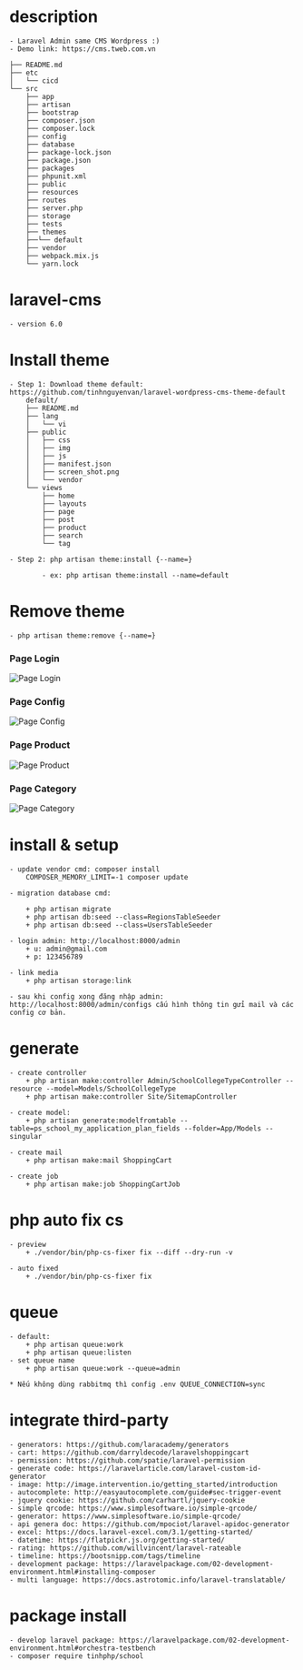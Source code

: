 # description
    - Laravel Admin same CMS Wordpress :)
    - Demo link: https://cms.tweb.com.vn

    ├── README.md
    ├── etc
    │   └── cicd
    └── src
        ├── app
        ├── artisan
        ├── bootstrap
        ├── composer.json
        ├── composer.lock
        ├── config
        ├── database
        ├── package-lock.json
        ├── package.json
        ├── packages
        ├── phpunit.xml
        ├── public
        ├── resources
        ├── routes
        ├── server.php
        ├── storage
        ├── tests
        ├── themes
        ├──└── default
        ├── vendor
        ├── webpack.mix.js
        └── yarn.lock
        
# laravel-cms
    - version 6.0

# Install theme
    - Step 1: Download theme default: https://github.com/tinhnguyenvan/laravel-wordpress-cms-theme-default
        default/
        ├── README.md
        ├── lang
        │   └── vi
        ├── public
        │   ├── css
        │   ├── img
        │   ├── js
        │   ├── manifest.json
        │   ├── screen_shot.png
        │   └── vendor
        └── views
            ├── home
            ├── layouts
            ├── page
            ├── post
            ├── product
            ├── search
            └── tag
    
    - Step 2: php artisan theme:install {--name=}
    
            - ex: php artisan theme:install --name=default

    
# Remove theme
    - php artisan theme:remove {--name=}
    
### Page Login
![Page Login](https://tweb.com.vn/wp-content/uploads/2020/02/cms-admin-login-1536x855.png)

### Page Config
![Page Config](https://tweb.com.vn/wp-content/uploads/2020/02/cms-admin-cau-hinh-1536x855.png)

### Page Product
![Page Product](https://tweb.com.vn/wp-content/uploads/2020/01/laravel-cms.png)

### Page Category
![Page Category](https://tweb.com.vn/wp-content/uploads/2020/02/cms-admin-danh-muc-sp-1536x855.png)

# install & setup 
    - update vendor cmd: composer install
        COMPOSER_MEMORY_LIMIT=-1 composer update

    - migration database cmd: 

        + php artisan migrate
        + php artisan db:seed --class=RegionsTableSeeder
        + php artisan db:seed --class=UsersTableSeeder
    
    - login admin: http://localhost:8000/admin
        + u: admin@gmail.com
        + p: 123456789
        
    - link media
        + php artisan storage:link
        
    - sau khi config xong đăng nhập admin: http://localhost:8000/admin/configs cấu hình thông tin gửi mail và các config cơ bản.

# generate
    - create controller
        + php artisan make:controller Admin/SchoolCollegeTypeController --resource --model=Models/SchoolCollegeType
        + php artisan make:controller Site/SitemapController
        
    - create model: 
        + php artisan generate:modelfromtable --table=ps_school_my_application_plan_fields --folder=App/Models --singular
        
    - create mail
        + php artisan make:mail ShoppingCart
        
    - create job
        + php artisan make:job ShoppingCartJob


 
# php auto fix cs
    - preview
        + ./vendor/bin/php-cs-fixer fix --diff --dry-run -v
    
    - auto fixed
        + ./vendor/bin/php-cs-fixer fix
        
# queue
    - default:
        + php artisan queue:work
        + php artisan queue:listen
    - set queue name
        + php artisan queue:work --queue=admin
        
    * Nếu không dùng rabbitmq thì config .env QUEUE_CONNECTION=sync
        
# integrate third-party
    - generators: https://github.com/laracademy/generators
    - cart: https://github.com/darryldecode/laravelshoppingcart
    - permission: https://github.com/spatie/laravel-permission
    - generate code: https://laravelarticle.com/laravel-custom-id-generator
    - image: http://image.intervention.io/getting_started/introduction
    - autocomplete: http://easyautocomplete.com/guide#sec-trigger-event
    - jquery cookie: https://github.com/carhartl/jquery-cookie
    - simple qrcode: https://www.simplesoftware.io/simple-qrcode/
    - generator: https://www.simplesoftware.io/simple-qrcode/
    - api genera doc: https://github.com/mpociot/laravel-apidoc-generator
    - excel: https://docs.laravel-excel.com/3.1/getting-started/
    - datetime: https://flatpickr.js.org/getting-started/
    - rating: https://github.com/willvincent/laravel-rateable
    - timeline: https://bootsnipp.com/tags/timeline
    - development package: https://laravelpackage.com/02-development-environment.html#installing-composer
    - multi language: https://docs.astrotomic.info/laravel-translatable/

# package install
    - develop laravel package: https://laravelpackage.com/02-development-environment.html#orchestra-testbench
    - composer require tinhphp/school
